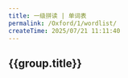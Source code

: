 ```yaml
---
title: 一级拼读 | 单词表
permalink: /Oxford/1/wordlist/
createTime: 2025/07/21 11:11:40
---
```


<script setup>
const words = [
  { level: '1', title: 'Aa', word: 'ant' },
  { level: '1', title: 'Aa', word: 'apple' },
  { level: '1', title: 'Aa', word: 'alligator' },
  { level: '1', title: 'Aa', word: 'ax' },
  { level: '1', title: 'Bb', word: 'bed' },
  { level: '1', title: 'Bb', word: 'bear' },
  { level: '1', title: 'Bb', word: 'banana' },
  { level: '1', title: 'Bb', word: 'bird' },
  { level: '1', title: 'Cc', word: 'cat' },
  { level: '1', title: 'Cc', word: 'cup' },
  { level: '1', title: 'Cc', word: 'computer' },
  { level: '1', title: 'Cc', word: 'car' },
  { level: '1', title: 'Dd', word: 'doll' },
  { level: '1', title: 'Dd', word: 'dog' },
  { level: '1', title: 'Dd', word: 'desk' },
  { level: '1', title: 'Dd', word: 'duck' },
  { level: '1', title: 'Ee', word: 'egg' },
  { level: '1', title: 'Ee', word: 'envelop' },
  { level: '1', title: 'Ee', word: 'elbow' },
  { level: '1', title: 'Ee', word: 'elephant' },
  { level: '1', title: 'Ff', word: 'farm' },
  { level: '1', title: 'Ff', word: 'fan' },
  { level: '1', title: 'Ff', word: 'fork' },
  { level: '1', title: 'Ff', word: 'fish' },
  { level: '1', title: 'Gg', word: 'gorilla' },
  { level: '1', title: 'Gg', word: 'girl' },
  { level: '1', title: 'Gg', word: 'gift' },
  { level: '1', title: 'Gg', word: 'goat' },
  { level: '1', title: 'Hh', word: 'hat' },
  { level: '1', title: 'Hh', word: 'house' },
  { level: '1', title: 'Hh', word: 'hot dog' },
  { level: '1', title: 'Hh', word: 'horse' },
  { level: '1', title: 'Ii', word: 'igloo' },
  { level: '1', title: 'Ii', word: 'insect' },
  { level: '1', title: 'Ii', word: 'iguana' },
  { level: '1', title: 'Ii', word: 'ink' },
  { level: '1', title: 'Jj', word: 'juice' },
  { level: '1', title: 'Jj', word: 'jacket' },
  { level: '1', title: 'Jj', word: 'jam' },
  { level: '1', title: 'Jj', word: 'jet' },
  { level: '1', title: 'Kk', word: 'key' },
  { level: '1', title: 'Kk', word: 'kite' },
  { level: '1', title: 'Kk', word: 'king' },
  { level: '1', title: 'Kk', word: 'kangaroo' },
  { level: '1', title: 'Ll', word: 'lemon' },
  { level: '1', title: 'Ll', word: 'lamp' },
  { level: '1', title: 'Ll', word: 'leaf' },
  { level: '1', title: 'Ll', word: 'lion' },
  { level: '1', title: 'Mm', word: 'mouse' },
  { level: '1', title: 'Mm', word: 'money' },
  { level: '1', title: 'Mm', word: 'milk' },
  { level: '1', title: 'Mm', word: 'monkey' },
  { level: '1', title: 'Nn', word: 'nest' },
  { level: '1', title: 'Nn', word: 'nose' },
  { level: '1', title: 'Nn', word: 'nut' },
  { level: '1', title: 'Nn', word: 'net' },
  { level: '1', title: 'Oo', word: 'ostrich' },
  { level: '1', title: 'Oo', word: 'octopus' },
  { level: '1', title: 'Oo', word: 'olive' },
  { level: '1', title: 'Oo', word: 'ox' },
  { level: '1', title: 'Pp', word: 'panda' },
  { level: '1', title: 'Pp', word: 'pineapple' },
  { level: '1', title: 'Pp', word: 'peach' },
  { level: '1', title: 'Pp', word: 'pen' },
  { level: '1', title: 'Qq', word: 'quilt' },
  { level: '1', title: 'Qq', word: 'question' },
  { level: '1', title: 'Qq', word: 'quiz' },
  { level: '1', title: 'Qq', word: 'queen' },
  { level: '1', title: 'Rr', word: 'rice' },
  { level: '1', title: 'Rr', word: 'rose' },
  { level: '1', title: 'Rr', word: 'rabbit' },
  { level: '1', title: 'Rr', word: 'robot' },
  { level: '1', title: 'Ss', word: 'soap' },
  { level: '1', title: 'Ss', word: 'sun' },
  { level: '1', title: 'Ss', word: 'socks' },
  { level: '1', title: 'Ss', word: 'seal' },
  { level: '1', title: 'Tt', word: 'turtle' },
  { level: '1', title: 'Tt', word: 'tent' },
  { level: '1', title: 'Tt', word: 'teacher' },
  { level: '1', title: 'Tt', word: 'tiger' },
  { level: '1', title: 'Uu', word: 'umpire' },
  { level: '1', title: 'Uu', word: 'uncle' },
  { level: '1', title: 'Uu', word: 'umbrella' },
  { level: '1', title: 'Uu', word: 'up' },
  { level: '1', title: 'Vv', word: 'van' },
  { level: '1', title: 'Vv', word: 'vest' },
  { level: '1', title: 'Vv', word: 'vet' },
  { level: '1', title: 'Vv', word: 'violin' },
  { level: '1', title: 'Ww', word: 'web' },
  { level: '1', title: 'Ww', word: 'watch' },
  { level: '1', title: 'Ww', word: 'water' },
  { level: '1', title: 'Ww', word: 'wolf' },
  { level: '1', title: 'Xx', word: 'box' },
  { level: '1', title: 'Xx', word: 'wax' },
  { level: '1', title: 'Xx', word: 'fox' },
  { level: '1', title: 'Xx', word: 'six' },
  { level: '1', title: 'Yy', word: 'yoyo' },
  { level: '1', title: 'Yy', word: 'yak' },
  { level: '1', title: 'Yy', word: 'yogurt' },
  { level: '1', title: 'Yy', word: 'yacht' },
  { level: '1', title: 'Zz', word: 'zebra' },
  { level: '1', title: 'Zz', word: 'zoo' },
  { level: '1', title: 'Zz', word: 'zero' },
  { level: '1', title: 'Zz', word: 'zipper' }
]
</script>

<!-- 单词列表 -->

<div v-for="group in groupWordsByTitle(words)" :key="group.title">
  <h2>{{group.title}}</h2>
  <WordCardGrid :words="group.items" />
</div>

<script>
function groupWordsByTitle(words) {
  const groups = {}
  words.forEach(word => {
    if (!groups[word.title]) {
      groups[word.title] = {
        title: word.title,
        items: []
      }
    }
    groups[word.title].items.push({
      word: word.word,
      image: `/images/Oxford/level1/${word.word}.png`
    })
  })
  return Object.values(groups)
}
</script>
